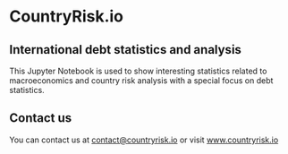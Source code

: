 # CountryRisk.io 

## International debt statistics and analysis

This Jupyter Notebook is used to show interesting statistics related to macroeconomics and country risk analysis with a special focus on debt statistics. 

## Contact us

You can contact us at contact@countryrisk.io or visit www.countryrisk.io 
